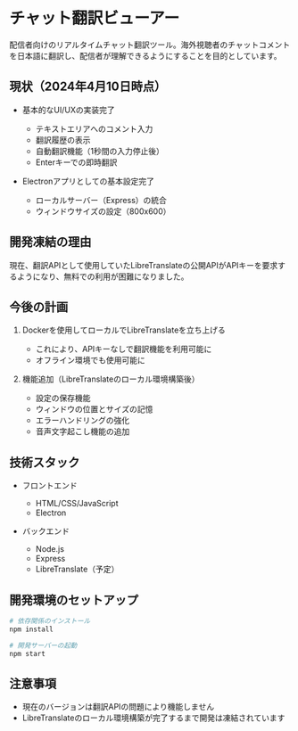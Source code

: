 # チャット翻訳ビューアー

配信者向けのリアルタイムチャット翻訳ツール。海外視聴者のチャットコメントを日本語に翻訳し、配信者が理解できるようにすることを目的としています。

## 現状（2024年4月10日時点）

- 基本的なUI/UXの実装完了
  - テキストエリアへのコメント入力
  - 翻訳履歴の表示
  - 自動翻訳機能（1秒間の入力停止後）
  - Enterキーでの即時翻訳

- Electronアプリとしての基本設定完了
  - ローカルサーバー（Express）の統合
  - ウィンドウサイズの設定（800x600）

## 開発凍結の理由

現在、翻訳APIとして使用していたLibreTranslateの公開APIがAPIキーを要求するようになり、無料での利用が困難になりました。

## 今後の計画

1. Dockerを使用してローカルでLibreTranslateを立ち上げる
   - これにより、APIキーなしで翻訳機能を利用可能に
   - オフライン環境でも使用可能に

2. 機能追加（LibreTranslateのローカル環境構築後）
   - 設定の保存機能
   - ウィンドウの位置とサイズの記憶
   - エラーハンドリングの強化
   - 音声文字起こし機能の追加

## 技術スタック

- フロントエンド
  - HTML/CSS/JavaScript
  - Electron

- バックエンド
  - Node.js
  - Express
  - LibreTranslate（予定）

## 開発環境のセットアップ

```bash
# 依存関係のインストール
npm install

# 開発サーバーの起動
npm start
```

## 注意事項

- 現在のバージョンは翻訳APIの問題により機能しません
- LibreTranslateのローカル環境構築が完了するまで開発は凍結されています 